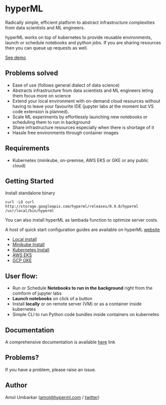 # hyperML
Radically simple, efficient platform to abstract infrastructure complexities from data scientists and ML engineers. 

hyperML works on top of kubernetes to provide reusable environments, launch or schedule notebooks and python jobs. If you are sharing resources then you can queue up requests as well.

[See demo](https://www.hyperml.com/demo.mp4)

## Problems solved
* Ease of use (follows general dialect of data science)
* Abstracts infrastructure from data scientists and ML engineers leting them focus more on science
* Extend your local environment with on-demand cloud resources without having to leave your favourite IDE (jupyter labs at the moment but VS code extension is planned).
* Scale ML experiments by effortlessly launching new notebooks or scheduling them to run in background
* Share infrastructure resources especially when there is shortage of it 
* Hassle free environments through container images


## Requirements
* Kubernetes (minikube, on-premise, AWS EKS or GKE or any public cloud) 

## Getting Started
Install standalone binary 

```
curl -LO curl http://storage.googleapis.com/hyperml/releases/0.9.0/hyperml /usr/local/bin/hyperml
```

You can also install hyperML as lambada function to optimize server costs.

A host of quick start configuration guides are available on hyperML [website](https://www.hyperml.com/docs/prerequisites)
* [Local install](https://www.hyperml.com/docs/standalone)
* [Minikube Install](https://www.hyperml.com/docs/minikube)
* [Kubernetes Install](https://www.hyperml.com/docs/kubernetes)
* [AWS EKS](https://www.hyperml.com/docs/aws-eks)
* [GCP GKE](https://www.hyperml.com/docs/gcp-gke)

## User flow:
* Run or Schedule **Notebooks to run in the background** right from the comform of jupyter labs  
* **Launch notebooks** on click of a button  
* Install **locally** or on remote server (VM) or as a container inside kubernetes
* Simple CLI to run Python code bundles inside containers on kubernetes 


## Documentation
A comprehensive documentation is available [here](https://www.hyperml.com/docs/introduction) link

## Problems?
If you have a problem, please raise an issue. 

## Author
Amol Umbarkar (amol@hyperml.com / [twitter](https://twitter.com/_4mol))


